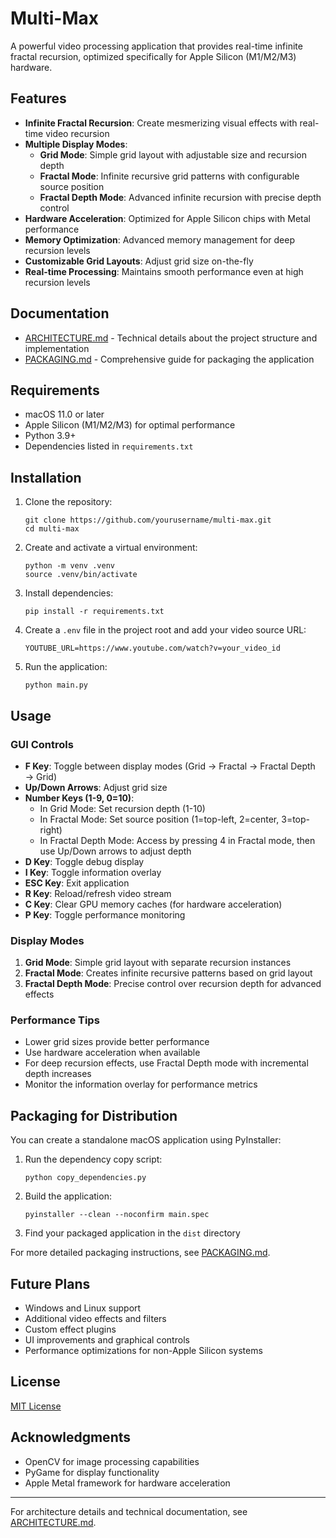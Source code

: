 # Multi-Max

A powerful video processing application that provides real-time infinite fractal recursion, optimized specifically for Apple Silicon (M1/M2/M3) hardware.

## Features

- **Infinite Fractal Recursion**: Create mesmerizing visual effects with real-time video recursion
- **Multiple Display Modes**:
  - **Grid Mode**: Simple grid layout with adjustable size and recursion depth
  - **Fractal Mode**: Infinite recursive grid patterns with configurable source position
  - **Fractal Depth Mode**: Advanced infinite recursion with precise depth control
- **Hardware Acceleration**: Optimized for Apple Silicon chips with Metal performance
- **Memory Optimization**: Advanced memory management for deep recursion levels
- **Customizable Grid Layouts**: Adjust grid size on-the-fly
- **Real-time Processing**: Maintains smooth performance even at high recursion levels

## Documentation

- [ARCHITECTURE.md](ARCHITECTURE.md) - Technical details about the project structure and implementation
- [PACKAGING.md](PACKAGING.md) - Comprehensive guide for packaging the application

## Requirements

- macOS 11.0 or later
- Apple Silicon (M1/M2/M3) for optimal performance
- Python 3.9+
- Dependencies listed in `requirements.txt`

## Installation

1. Clone the repository:
   ```
   git clone https://github.com/yourusername/multi-max.git
   cd multi-max
   ```

2. Create and activate a virtual environment:
   ```
   python -m venv .venv
   source .venv/bin/activate
   ```

3. Install dependencies:
   ```
   pip install -r requirements.txt
   ```

4. Create a `.env` file in the project root and add your video source URL:
   ```
   YOUTUBE_URL=https://www.youtube.com/watch?v=your_video_id
   ```

5. Run the application:
   ```
   python main.py
   ```

## Usage

### GUI Controls

- **F Key**: Toggle between display modes (Grid → Fractal → Fractal Depth → Grid)
- **Up/Down Arrows**: Adjust grid size
- **Number Keys (1-9, 0=10)**:
  - In Grid Mode: Set recursion depth (1-10)
  - In Fractal Mode: Set source position (1=top-left, 2=center, 3=top-right)
  - In Fractal Depth Mode: Access by pressing 4 in Fractal mode, then use Up/Down arrows to adjust depth
- **D Key**: Toggle debug display
- **I Key**: Toggle information overlay
- **ESC Key**: Exit application
- **R Key**: Reload/refresh video stream
- **C Key**: Clear GPU memory caches (for hardware acceleration)
- **P Key**: Toggle performance monitoring

### Display Modes

1. **Grid Mode**: Simple grid layout with separate recursion instances
2. **Fractal Mode**: Creates infinite recursive patterns based on grid layout
3. **Fractal Depth Mode**: Precise control over recursion depth for advanced effects

### Performance Tips

- Lower grid sizes provide better performance
- Use hardware acceleration when available
- For deep recursion effects, use Fractal Depth mode with incremental depth increases
- Monitor the information overlay for performance metrics

## Packaging for Distribution

You can create a standalone macOS application using PyInstaller:

1. Run the dependency copy script:
   ```
   python copy_dependencies.py
   ```

2. Build the application:
   ```
   pyinstaller --clean --noconfirm main.spec
   ```

3. Find your packaged application in the `dist` directory

For more detailed packaging instructions, see [PACKAGING.md](PACKAGING.md).

## Future Plans

- Windows and Linux support
- Additional video effects and filters
- Custom effect plugins
- UI improvements and graphical controls
- Performance optimizations for non-Apple Silicon systems

## License

[MIT License](LICENSE)

## Acknowledgments

- OpenCV for image processing capabilities
- PyGame for display functionality
- Apple Metal framework for hardware acceleration

---

For architecture details and technical documentation, see [ARCHITECTURE.md](ARCHITECTURE.md). 
